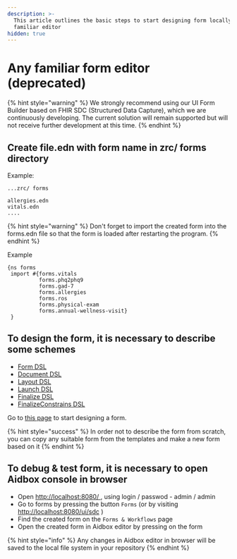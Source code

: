 ```yaml
---
description: >-
  This article outlines the basic steps to start designing form locally in any
  familiar editor
hidden: true
---
```


# Any familiar form editor (deprecated)

{% hint style="warning" %}
We strongly recommend using our UI Form Builder based on FHIR SDC (Structured Data Capture), which we are continuously developing. The current solution will remain supported but will not receive further development at this time.
{% endhint %}

## Create file.edn with form name in zrc/ forms directory

Example:

```
...zrc/ forms

allergies.edn
vitals.edn
....
```



{% hint style="warning" %}
Don't forget to import the created form into the forms.edn file so that the form is loaded after restarting the program.
{% endhint %}

Example

```
{ns forms
 import #{forms.vitals
          forms.phq2phq9
          forms.gad-7
          forms.allergies
          forms.ros
          forms.physical-exam
          forms.annual-wellness-visit}
 }
```

## To design the form, it is necessary to describe some schemes

* [Form DSL ](../../reference/aidbox-forms/form-dsl.md)
* [Document DSL](../../reference/aidbox-forms/document-dsl.md)
* [Layout DSL](../../reference/aidbox-forms/layout-dsl.md)
* [Launch DSL](../../reference/aidbox-forms/launch-dsl.md)
* [Finalize DSL](../../reference/aidbox-forms/finalize-dsl.md)
* [FinalizeConstrains DSL](../../reference/aidbox-forms/finalizeconstraints-dsl.md)

Go to [this page](aidbox-code-editor/how-to-create-a-form.md) to start designing a form.

{% hint style="success" %}
In order not to describe the form from scratch, you can copy any suitable form from the templates and make a new form based on it
{% endhint %}

## To debug & test form, it is necessary to open Aidbox console in browser&#x20;

* Open  [http://localhost:8080/ ](http://localhost:8080/), using login / passwod  - admin / admin
* Go to forms by pressing the button `Forms` (or by visiting [http://localhost:8080/ui/sdc](http://localhost:8080/ui/sdc) )
* Find the created form on the `Forms & Workflows` page
* Open the created form in Aidbox editor by pressing on the form

{% hint style="info" %}
Any changes in Aidbox editor in browser will be saved to the local file system in your repository
{% endhint %}
